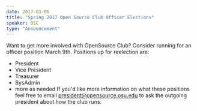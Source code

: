 ```yaml
---
date: 2017-03-06
title: "Spring 2017 Open Source Club Officer Elections"
speaker: OSC
type: "Announcement"
---
```

Want to get more involved with OpenSource Club? Consider running for an officer position March 9th. Positions up for reelection are:
- President
- Vice President
- Treasurer
- SysAdmin
- more as needed
If you'd like more information on what these positions feel free to email <president@opensource.osu.edu> to ask the outgoing president about how the club runs.
